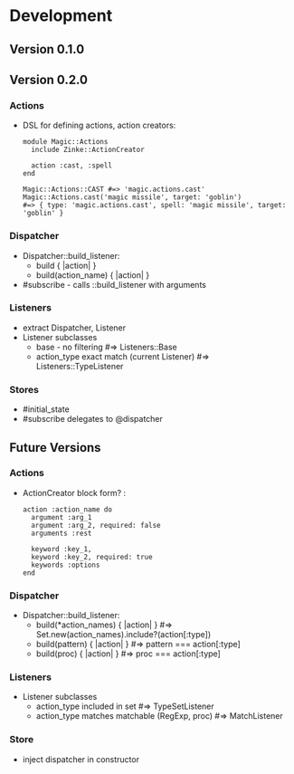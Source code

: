# Development

## Version 0.1.0

## Version 0.2.0

### Actions

- DSL for defining actions, action creators:

  ```
  module Magic::Actions
    include Zinke::ActionCreator

    action :cast, :spell
  end

  Magic::Actions::CAST #=> 'magic.actions.cast'
  Magic::Actions.cast('magic missile', target: 'goblin')
  #=> { type: 'magic.actions.cast', spell: 'magic missile', target: 'goblin' }
  ```

### Dispatcher

- Dispatcher::build_listener:
  - build { |action| }
  - build(action_name) { |action| }
- #subscribe - calls ::build_listener with arguments

### Listeners

- extract Dispatcher, Listener
- Listener subclasses
  - base - no filtering                          #=> Listeners::Base
  - action_type exact match (current Listener)   #=> Listeners::TypeListener

### Stores

- #initial_state
- #subscribe delegates to @dispatcher

## Future Versions

### Actions

- ActionCreator block form? :
  ```
  action :action_name do
    argument :arg_1
    argument :arg_2, required: false
    arguments :rest

    keyword :key_1,
    keyword :key_2, required: true
    keywords :options
  end
  ```

### Dispatcher

- Dispatcher::build_listener:
  - build(\*action_names) { |action| }
    #=> Set.new(action_names).include?(action[:type])
  - build(pattern) { |action| }
    #=> pattern === action[:type]
  - build(proc) { |action| }
    #=> proc === action[:type]

### Listeners

- Listener subclasses
  - action_type included in set                  #=> TypeSetListener
  - action_type matches matchable (RegExp, proc) #=> MatchListener

### Store

- inject dispatcher in constructor
